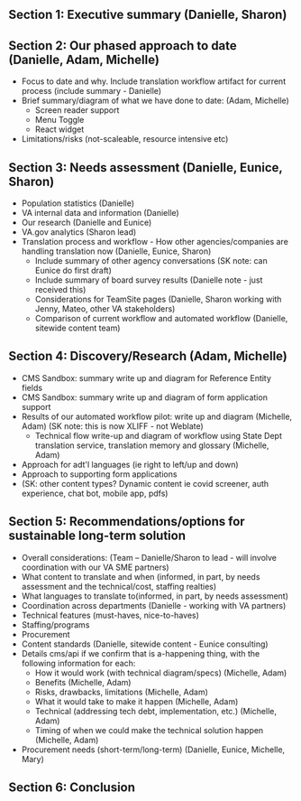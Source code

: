 ## Section 1: Executive summary (Danielle, Sharon)

## Section 2: Our phased approach to date (Danielle, Adam, Michelle)
-	Focus to date and why. Include translation workflow artifact for current process (include summary - Danielle)
- Brief summary/diagram of what we have done to date: (Adam, Michelle)
  -	Screen reader support
  -	Menu Toggle
  - React widget
-	Limitations/risks (not-scaleable, resource intensive etc)
## Section 3: Needs assessment (Danielle, Eunice, Sharon)
- Population statistics (Danielle)
- VA internal data and information (Danielle)
- Our research (Danielle and Eunice)
- VA.gov analytics (Sharon lead)
- Translation process and workflow - How other agencies/companies are handling translation now (Danielle, Eunice, Sharon)
  - Include summary of other agency conversations (SK note: can Eunice do first draft)
  - Include summary of board survey results (Danielle note - just received this)
  -	Considerations for TeamSite pages (Danielle, Sharon working with Jenny, Mateo, other VA stakeholders)
  - Comparison of current workflow and automated workflow (Danielle, sitewide content team)
## Section 4: Discovery/Research (Adam, Michelle)
- CMS Sandbox: summary write up and diagram for Reference Entity fields
- CMS Sandbox: summary write up and diagram of form application support
- Results of our automated workflow pilot: write up and diagram (Michelle, Adam) (SK note: this is now XLIFF - not Weblate)
  - Technical flow write-up and diagram of workflow using State Dept translation service, translation memory and glossary (Michelle, Adam) 
- Approach for adt'l languages (ie right to left/up and down)
- Approach to supporting form applications 
- (SK: other content types? Dynamic content ie covid screener, auth experience, chat bot, mobile app, pdfs)
## Section 5: Recommendations/options for sustainable long-term solution
- Overall considerations: (Team – Danielle/Sharon to lead - will involve coordination with our VA SME partners)
-	What content to translate and when (informed, in part, by needs assessment and the technical/cost, staffing realties)
-	What languages to translate to(informed, in part, by needs assessment)
-	Coordination across departments (Danielle - working with VA partners)
- Technical features (must-haves, nice-to-haves)
-	Staffing/programs
- Procurement
- Content standards (Danielle, sitewide content - Eunice consulting)
- Details cms/api if we confirm that is a-happening thing, with the following information for each: 
  -	How it would work (with technical diagram/specs) (Michelle, Adam)
  -	Benefits (Michelle, Adam)
  -	Risks, drawbacks, limitations (Michelle, Adam)
  - What it would take to make it happen (Michelle, Adam)
  - Technical (addressing tech debt, implementation, etc.) (Michelle, Adam)
  -	Timing of when we could make the technical solution happen (Michelle, Adam)
- Procurement needs (short-term/long-term) (Danielle, Eunice, Michelle, Mary)

## Section 6: Conclusion


